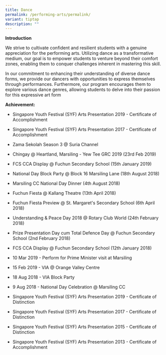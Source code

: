 ```yaml
---
title: Dance
permalink: /performing-arts/permalink/
variant: tiptap
description: ""
---
```

<p><strong>Introduction</strong></p><p>We strive to cultivate confident and resilient students with a genuine appreciation for the performing arts. Utilizing dance as a transformative medium, our goal is to empower students to venture beyond their comfort zones, enabling them to conquer challenges inherent in mastering this skill.</p><p>In our commitment to enhancing their understanding of diverse dance forms, we provide our dancers with opportunities to express themselves through performances. Furthermore, our program encourages them to explore various dance genres, allowing students to delve into their passion for this expressive art form</p><p></p><p><strong>Achievement:</strong></p><ul data-tight="true" class="tight"><li><p>Singapore Youth Festival (SYF) Arts Presentation 2019 - Certificate of Accomplishment</p></li><li><p>Singapore Youth Festival (SYF) Arts Presentation 2017 - Certificate of Accomplishment</p></li><li><p>Zama Sekolah Season 3 @ Suria Channel</p></li><li><p>Chingay @ Heartland, Marsiling - Yew Tee GRC 2019 (23rd Feb 2019)</p></li><li><p>FCS CCA Display @ Fuchun Secondary School (15th January 2019)</p></li><li><p>National Day Block Party @ Block 16 Marsiling Lane (18th August 2018)</p></li><li><p>Marsiling CC National Day Dinner (4th August 2018)</p></li><li><p>Fuchun Fiesta @ Kallang Theatre (13th April 2018)</p></li><li><p>Fuchun Fiesta Preview @ St. Margaret's Secondary School (6th April 2018)</p></li><li><p>Understanding &amp; Peace Day 2018 @ Rotary Club World (24th February 2018)</p></li><li><p>Prize Presentation Day cum Total Defence Day @ Fuchun Secondary School (2nd February 2018)</p></li><li><p>FCS CCA Display @ Fuchun Secondary School (12th January 2018)</p></li><li><p>10 Mar 2019 - Perform for Prime Minister visit at Marsiling</p></li><li><p>15 Feb 2019 - VIA @ Orange Valley Centre</p></li><li><p>18 Aug 2018 - VIA Block Party</p></li><li><p>9 Aug 2018 - National Day Celebration @ Marsiling CC</p></li><li><p>Singapore Youth Festival (SYF) Arts Presentation 2019 - Certificate of Distinction</p></li><li><p>Singapore Youth Festival (SYF) Arts Presentation 2017 - Certificate of Distinction</p></li><li><p>Singapore Youth Festival (SYF) Arts Presentation 2015 - Certificate of Distinction</p></li><li><p>Singapore Youth Festival (SYF) Arts Presentation 2013 - Certificate of Accomplishment</p></li></ul><p></p>